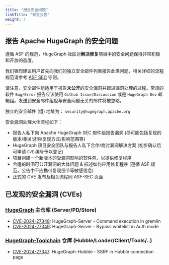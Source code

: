 ```yaml
---
title: "报告安全问题"
linkTitle: "安全公告"
weight: 7
---
```


## 报告 Apache HugeGraph 的安全问题

遵循 ASF 的规范，HugeGraph 社区对**解决修复**项目中的安全问题保持非常积极和开放的态度。

我们强烈建议用户首先向我们的独立安全邮件列表报告此类问题，相关详细的流程规范请参考 [ASF SEC](https://www.apache.org/security/committers.html) 守则。

请注意，安全邮件组适用于报告**未公开**的安全漏洞并跟进漏洞处理的过程。常规的软件 `Bug/Error` 报告应该使用 `Github Issue/Discussion` 
或是 `HugeGraph-Dev` 邮箱组。发送到安全邮件组但与安全问题无关的邮件将被忽略。

独立的安全邮件 (组) 地址为： `security@hugegraph.apache.org` 

安全漏洞处理大体流程如下：

- 报告人私下向 Apache HugeGraph SEC 邮件组报告漏洞 (尽可能包括复现的版本/相关说明/复现方式/影响范围等)
- HugeGraph 项目安全团队与报告人私下合作/商讨漏洞解决方案 (初步确认后可申请 `CVE` 编号予以登记)
- 项目创建一个新版本的受漏洞影响的软件包，以提供修复程序
- 合适的时间可公开漏洞的大体问题 & 描述如何应用修复程序 (遵循 ASF 规范，公告中不应携带复现细节等敏感信息)
- 正式的 CVE 发布及相关流程同 ASF-SEC 页面

## 已发现的安全漏洞 (CVEs)

### [HugeGraph](https://github.com/apache/hugegraph) 主仓库 (Server/PD/Store)

- [CVE-2024-27348](https://www.cve.org/CVERecord?id=CVE-2024-27348): HugeGraph-Server - Command execution in gremlin
- [CVE-2024-27349](https://www.cve.org/CVERecord?id=CVE-2024-27349): HugeGraph-Server - Bypass whitelist in Auth mode

### [HugeGraph-Toolchain](https://github.com/apache/hugegraph-toolchain) 仓库 (Hubble/Loader/Client/Tools/..)

- [CVE-2024-27347](https://www.cve.org/CVERecord?id=CVE-2024-27347): HugeGraph-Hubble - SSRF in Hubble connection page
